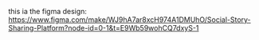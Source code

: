 this ia the figma design: https://www.figma.com/make/WJ9hA7ar8xcH974A1DMUhO/Social-Story-Sharing-Platform?node-id=0-1&t=E9Wb59wohCQ7dxyS-1
